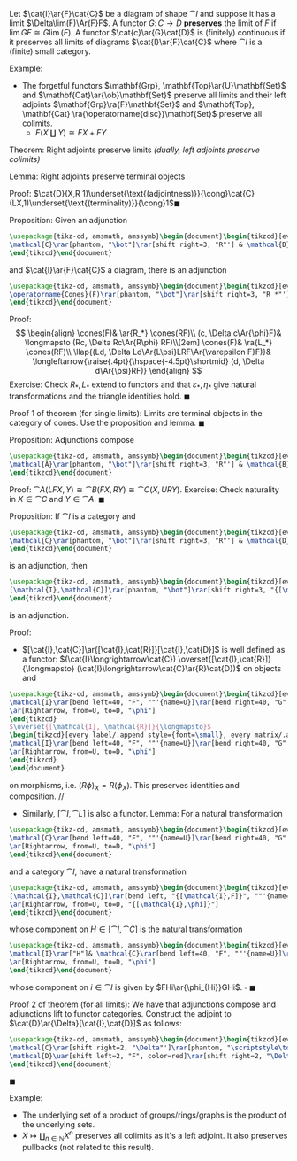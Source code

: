 Let $\cat{I}\ar{F}\cat{C}$ be a diagram of shape $\cat{I}$ and suppose it has a limit $\Delta\lim(F)\Ar{F}F$. A functor $G\colon C\to D$ **preserves** the limit of $F$ if $\lim{GF}\cong G\lim(F)$. A functor $\cat{c}\ar{G}\cat{D}$ is (finitely) continuous if it preserves all limits of diagrams $\cat{I}\ar{F}\cat{C}$ where $\cat{I}$ is a (finite) small category.

Example:
- The forgetful functors $\mathbf{Grp}, \mathbf{Top}\ar{U}\mathbf{Set}$ and $\mathbf{Cat}\ar{\ob}\mathbf{Set}$ preserve all limits and their left adjoints $\mathbf{Grp}\ra{F}\mathbf{Set}$ and $\mathbf{Top}, \mathbf{Cat} \ra{\operatorname{disc}}\mathbf{Set}$ preserve all colimits. 
    - $F(X\amalg Y) \cong FX + FY$

Theorem:
Right adjoints preserve limits *(dually, left adjoints preserve colimits)*

Lemma:
Right adjoints preserve terminal objects

Proof:
$\cat{D}(X,R 1)\underset{\text{(adjointness)}}{\cong}\cat{C}(LX,1)\underset{\text{(terminality)}}{\cong}1$$\blacksquare$

Proposition:
Given an adjunction
```tikz
\usepackage{tikz-cd, amsmath, amssymb}\begin{document}\begin{tikzcd}[every label/.append style={font=\small}]
\mathcal{C}\rar[phantom, "\bot"]\rar[shift right=3, "R"'] & \mathcal{D}\lar[shift right=3, "L"']
\end{tikzcd}\end{document}
```
and $\cat{I}\ar{F}\cat{C}$ a diagram, there is an adjunction
```tikz
\usepackage{tikz-cd, amsmath, amssymb}\begin{document}\begin{tikzcd}[every label/.append style={font=\small}]
\operatorname{Cones}(F)\rar[phantom, "\bot"]\rar[shift right=3, "R_*"'] & \operatorname{Cones}(RF)\lar[shift right=3, "L_*"']
\end{tikzcd}\end{document}
```

Proof:
$$
\begin{align}
\cones(F)& \ar{R_*} \cones(RF)\\
(c, \Delta c\Ar{\phi}F)& \longmapsto (Rc, \Delta Rc\Ar{R\phi} RF)\\[2em]
\cones(F)& \ra{L_*} \cones(RF)\\
\llap{(Ld, \Delta Ld\Ar{L\psi}LRF\Ar{\varepsilon F}F)}& \longleftarrow{\raise{.4pt}{\hspace{-4.5pt}\shortmid} (d, \Delta d\Ar{\psi}RF)}
\end{align}
$$
Exercise: Check $R_*, L_*$ extend to functors and that $\varepsilon_*, \eta_*$ give natural transformations and the triangle identities hold. $\blacksquare$

Proof 1 of theorem (for single limits):
Limits are terminal objects in the category of cones. Use the proposition and lemma. $\blacksquare$

Proposition:
Adjunctions compose
```tikz
\usepackage{tikz-cd, amsmath, amssymb}\begin{document}\begin{tikzcd}[every label/.append style={font=\small}]
\mathcal{A}\rar[phantom, "\bot"]\rar[shift right=3, "R"'] & \mathcal{B}\lar[shift right=3, "L"']\rar[phantom, "\bot"]\rar[shift right=3, "U"'] & \mathcal{C}\lar[shift right=3, "F"']
\end{tikzcd}\end{document}
```

Proof:
$\cat{A}(LFX,Y)\cong \cat{B}(FX,RY) \cong\cat{C}(X,URY)$. Exercise: Check naturality in $X\in\cat{C}$ and $Y\in\cat{A}$. $\blacksquare$

Proposition:
If $\cat{I}$ is a category and
```tikz
\usepackage{tikz-cd, amsmath, amssymb}\begin{document}\begin{tikzcd}[every label/.append style={font=\small}]
\mathcal{C}\rar[phantom, "\bot"]\rar[shift right=3, "R"'] & \mathcal{D}\lar[shift right=3, "L"']
\end{tikzcd}\end{document}
```
is an adjunction, then
```tikz
\usepackage{tikz-cd, amsmath, amssymb}\begin{document}\begin{tikzcd}[every label/.append style={font=\small}]
[\mathcal{I},\mathcal{C}]\rar[phantom, "\bot"]\rar[shift right=3, "{[\mathcal{I},R]}"'] & {[\mathcal{I},\mathcal{D}]}\lar[shift right=3, "{[\mathcal{I},L]}"']
\end{tikzcd}\end{document}
```
is an adjunction.

Proof:
- $[\cat{I},\cat{C}]\ar{[\cat{I},\cat{R}]}[\cat{I},\cat{D}]$ is well defined as a functor:
$(\cat{I}\longrightarrow\cat{C}) \overset{[\cat{I},\cat{R}]}{\longmapsto} (\cat{I}\longrightarrow\cat{C}\ar{R}\cat{D})$ on objects and
```tikz
\usepackage{tikz-cd, amsmath, amssymb}\begin{document}\begin{tikzcd}[every label/.append style={font=\small}, every matrix/.append style={left delimiter=(, right delimiter=)}]
\mathcal{I}\rar[bend left=40, "F", ""'{name=U}]\rar[bend right=40, "G"', ""{name=D}] & \mathcal{C}
\ar[Rightarrow, from=U, to=D, "\phi"]
\end{tikzcd}
$\overset{[\mathcal{I}, \mathcal{R}]}{\longmapsto}$
\begin{tikzcd}[every label/.append style={font=\small}, every matrix/.append style={left delimiter=(, right delimiter=)}]
\mathcal{I}\rar[bend left=40, "F", ""'{name=U}]\rar[bend right=40, "G"', ""{name=D}] & \mathcal{C}\rar["R"] & \mathcal{D}
\ar[Rightarrow, from=U, to=D, "\phi"]
\end{tikzcd}
\end{document}
```
on morphisms, i.e. $(R\phi)_X = R(\phi_X)$. This preserves identities and composition. //
- Similarly, $[\cat{I},\cat{L}]$ is also a functor.
    Lemma: For a natural transformation
```tikz
\usepackage{tikz-cd, amsmath, amssymb}\begin{document}\begin{tikzcd}[every label/.append style={font=\small}]
\mathcal{C}\rar[bend left=40, "F", ""'{name=U}]\rar[bend right=40, "G"', ""{name=D}] & \mathcal{D}
\ar[Rightarrow, from=U, to=D, "\phi"]
\end{tikzcd}\end{document}
```
and a category $\cat{I}$, have a natural transformation
```tikz
\usepackage{tikz-cd, amsmath, amssymb}\begin{document}\begin{tikzcd}[every label/.append style={font=\small}]
[\mathcal{I},\mathcal{C}]\rar[bend left, "{[\mathcal{I},F]}", ""'{name=U}]\rar[bend right, "{[\mathcal{I},G]}"', ""{name=D}] &[5em] {[\mathcal{I},\mathcal{D}]}
\ar[Rightarrow, from=U, to=D, "{[\mathcal{I},\phi]}"]
\end{tikzcd}\end{document}
```
whose component on $H\in[\cat{I},\cat{C}]$ is the natural transformation
```tikz
\usepackage{tikz-cd, amsmath, amssymb}\begin{document}\begin{tikzcd}[every label/.append style={font=\small}]
\mathcal{I}\rar["H"]& \mathcal{C}\rar[bend left=40, "F", ""'{name=U}]\rar[bend right=40, "G"', ""{name=D}] & \mathcal{D}
\ar[Rightarrow, from=U, to=D, "\phi"]
\end{tikzcd}\end{document}
```
whose component on $i\in \cat{I}$ is given by $FHi\ar{\phi_{Hi}}GHi$. $\square$ $\blacksquare$

Proof 2 of theorem (for all limits):
We have that adjunctions compose and adjunctions lift to functor categories. Construct the adjoint to $\cat{D}\ar{\Delta}[\cat{I},\cat{D}]$ as follows:
```tikz
\usepackage{tikz-cd, amsmath, amssymb}\begin{document}\begin{tikzcd}[every label/.append style={font=\small}, column sep=huge, row sep=huge]
\mathcal{C}\rar[shift right=2, "\Delta"']\rar[phantom, "\scriptstyle\top"]\dar[shift left=2, "U"]\dar[phantom, "\dashv"] & {[\mathcal{I}, \mathcal{C}]}\lar[shift right=2, "\text{lim}"', color=red]\dar[shift left=2, "{[\mathcal{I}, U]}"]\dar[phantom, "\dashv"]\\
\mathcal{D}\uar[shift left=2, "F", color=red]\rar[shift right=2, "\Delta"']\rar[phantom, "\scriptstyle\top"] & {[\mathcal{I}, \mathcal{D}]}\uar[shift left=2, "{[\mathcal{I}, F]}", color=red]\lar[dashed, shift right=2, color=red]
\end{tikzcd}\end{document}
```
$\blacksquare$

Example:
- The underlying set of a product of groups/rings/graphs is the product of the underlying sets.
- $X\mapsto\coprod_{n\in\mathbb{N}}X^n$ preserves all colimits as it's a left adjoint. It also preserves pullbacks (not related to this result).